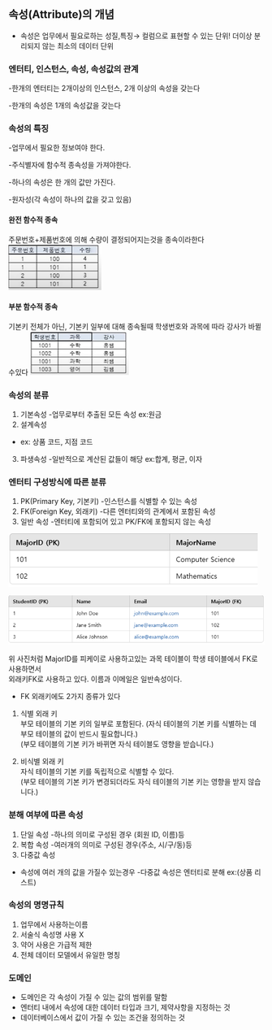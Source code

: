 ## 속성(Attribute)의 개념

- 속성은 업무에서 필요로하는 성질,특징→ 컬럼으로 표현할 수 있는 단위!
  더이상 분리되지 않는 최소의 데이터 단위

### 엔터티, 인스턴스, 속성, 속성값의 관계

-한개의 엔터티는 2개이상의 인스턴스, 2개 이상의 속성을 갖는다

-한개의 속성은 1개의 속성값을 갖는다

### 속성의 특징

-업무에서 필요한 정보여야 한다.

-주식별자에 함수적 종속성을 가져야한다.

-하나의 속성은 한 개의 값만 가진다.

-원자성(각 속성이 하나의 값을 갖고 있음)

#### 완전 함수적 종속

주문번호+제품번호에 의해 수량이 결정되어지는것을 종속이라한다
![sqd완전 함수적 종속.png](SQLDimg%2Fsqd%EC%99%84%EC%A0%84%20%ED%95%A8%EC%88%98%EC%A0%81%20%EC%A2%85%EC%86%8D.png)

#### 부분 함수적 종속

기본키 전체가 아닌, 기본키 일부에 대해 종속될때 학생번호와 과목에 따라 강사가 바뀔수있다
![sqld부분 함수적 종속.png](SQLDimg%2Fsqld%EB%B6%80%EB%B6%84%20%ED%95%A8%EC%88%98%EC%A0%81%20%EC%A2%85%EC%86%8D.png)


### 속성의 분류

1. 기본속성
   -업무로부터 추출된 모든 속성
   ex:원금
2. 설계속성
-  ex: 상품 코드, 지점 코드
3. 파생속성
   -일반적으로 계산된 값들이 해당
   ex:합계, 평균, 이자

### 엔터티 구성방식에 따른 분류

1. PK(Primary Key, 기본키)
   -인스턴스를 식별할 수 있는 속성
2. FK(Foreign Key, 외래키)
   -다른 엔터티와의 관계에서 포함된 속성
3. 일반 속성
   -엔터티에 포함되어 있고 PK/FK에 포함되지 않는 속성

![sqld_PK_FK(2).png](SQLDimg%2Fsqld_PK_FK%282%29.png)

![sqld_PK_FK.png](SQLDimg%2Fsqld_PK_FK.png)

위 사진처럼 MajorID를 피케이로 사용하고있는 과목 테이블이 학생 테이블에서 FK로 사용하면서       
외래키FK로 사용하고 있다. 이름과 이메일은 일반속성이다.

- FK 외래키에도 2가지 종류가 있다
1. 식별 외래 키    
   부모 테이블의 기본 키의 일부로 포함된다.
   (자식 테이블의 기본 키를 식별하는 데 부모 테이블의 값이 반드시 필요합니다.)   
   (부모 테이블의 기본 키가 바뀌면 자식 테이블도 영향을 받습니다.)

2. 비식별 외래 키   
   자식 테이블의 기본 키를 독립적으로 식별할 수 있다.    
   (부모 테이블의 기본 키가 변경되더라도 자식 테이블의 기본 키는 영향을 받지 않습니다.)

### 분해 여부에 따른 속성

1. 단일 속성
   -하나의 의미로 구성된 경우 (회원 ID, 이름)등
2. 복합 속성
   -여러개의 의미로 구성된 경우(주소, 시/구/동)등
3. 다중값 속성
- 속성에 여러 개의 값을 가질수 있는경우
  -다중값 속성은 엔터티로 분해 ex:(상품 리스트)

### 속성의 명명규칙

1. 업무에서 사용하는이름
2. 서술식 속성명 사용 X
3. 약어 사용은 가급적 제한
4. 전체 데이터 모델에서 유일한 명칭

### 도메인

- 도메인은 각 속성이 가질 수 있는 값의 범위를 말함
- 엔터티 내에서 속성에 대한 데이터 타입과 크기, 제약사항을 지정하는 것
- 데이터베이스에서 값이 가질 수 있는 조건을 정의하는 것